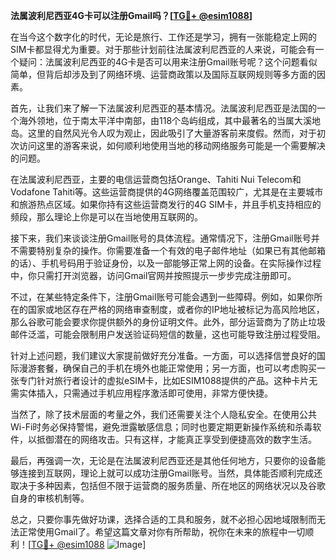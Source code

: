 **法属波利尼西亚4G卡可以注册Gmail吗？[[TG💪+ @esim1088](https://t.me/s/esim1088)]**

在当今这个数字化的时代，无论是旅行、工作还是学习，拥有一张能稳定上网的SIM卡都显得尤为重要。对于那些计划前往法属波利尼西亚的人来说，可能会有一个疑问：法属波利尼西亚的4G卡是否可以用来注册Gmail账号呢？这个问题看似简单，但背后却涉及到了网络环境、运营商政策以及国际互联网规则等多方面的因素。

首先，让我们来了解一下法属波利尼西亚的基本情况。法属波利尼西亚是法国的一个海外领地，位于南太平洋中南部，由118个岛屿组成，其中最著名的当属大溪地岛。这里的自然风光令人叹为观止，因此吸引了大量游客前来度假。然而，对于初次访问这里的游客来说，如何顺利地使用当地的移动网络服务可能是一个需要解决的问题。

在法属波利尼西亚，主要的电信运营商包括Orange、Tahiti Nui Telecom和Vodafone Tahiti等。这些运营商提供的4G网络覆盖范围较广，尤其是在主要城市和旅游热点区域。如果你持有这些运营商发行的4G SIM卡，并且手机支持相应的频段，那么理论上你是可以在当地使用互联网的。

接下来，我们来谈谈注册Gmail账号的具体流程。通常情况下，注册Gmail账号并不需要特别复杂的操作。你需要准备一个有效的电子邮件地址（如果已有其他邮箱的话）、手机号码用于验证身份，以及一部能够正常上网的设备。在实际操作过程中，你只需打开浏览器，访问Gmail官网并按照提示一步步完成注册即可。

不过，在某些特定条件下，注册Gmail账号可能会遇到一些障碍。例如，如果你所在的国家或地区存在严格的网络审查制度，或者你的IP地址被标记为高风险地区，那么谷歌可能会要求你提供额外的身份证明文件。此外，部分运营商为了防止垃圾邮件泛滥，可能会限制用户发送验证码短信的数量，这也可能导致注册过程受阻。

针对上述问题，我们建议大家提前做好充分准备。一方面，可以选择信誉良好的国际漫游套餐，确保自己的手机在境外也能正常使用；另一方面，也可以考虑购买一张专门针对旅行者设计的虚拟eSIM卡，比如ESIM1088提供的产品。这种卡片无需实体插入，只需通过手机应用程序激活即可使用，非常方便快捷。

当然了，除了技术层面的考量之外，我们还需要关注个人隐私安全。在使用公共Wi-Fi时务必保持警惕，避免泄露敏感信息；同时也要定期更新操作系统和杀毒软件，以抵御潜在的网络攻击。只有这样，才能真正享受到便捷高效的数字生活。

最后，再强调一次，无论是在法属波利尼西亚还是其他任何地方，只要你的设备能够连接到互联网，理论上就可以成功注册Gmail账号。当然，具体能否顺利完成还取决于多种因素，包括但不限于运营商的服务质量、所在地区的网络状况以及谷歌自身的审核机制等。

总之，只要你事先做好功课，选择合适的工具和服务，就不必担心因地域限制而无法正常使用Gmail了。希望这篇文章对你有所帮助，祝你在未来的旅程中一切顺利！[[TG💪+ @esim1088](https://t.me/s/esim1088) ![Image](https://i.postimg.cc/4NQfJmqS/Snipaste-2025-05-13-00-14-12.png)]